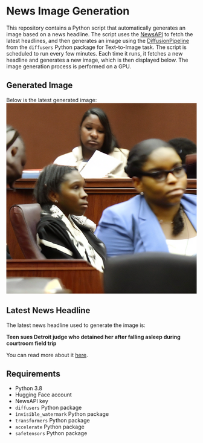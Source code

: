 # News Image Generation
This repository contains a Python script that automatically generates an image based on a news headline. The script uses the [NewsAPI](https://newsapi.org/) to fetch the latest headlines, and then generates an image using the [DiffusionPipeline](https://github.com/huggingface/diffusers) from the `diffusers` Python package for Text-to-Image task.
The script is scheduled to run every few minutes. Each time it runs, it fetches a new headline and generates a new image, which is then displayed below. The image generation process is performed on a GPU.

## Generated Image
Below is the latest generated image:
![Generated Image](image.png)

## Latest News Headline
The latest news headline used to generate the image is:

**Teen sues Detroit judge who detained her after falling asleep during courtroom field trip**

You can read more about it [here](https://news.google.com/rss/articles/CBMivgFBVV95cUxQb3J2bEZPRlZsN0xjbEtLbFNFMHpyV01PUmc0dHFpU0RSM2VfbWN3Q25QZEtJdEh4Zl9LeHFZZWo5QkVfUVF4NTlybDFLNFp3MW1JZ1B1VWdtd0VudXh1dXp2ek1HRUV1V3N3MDBFNUtLM1RDeE4wUEllaXF2MDBqV1RVRmt1ckJBdmcwejNBTkFISVNubzJTNDFhUnF2Vmo3U0VBRDZKcTJvdEJRUFNIVnU2UTViM0dNUGRHQ1J3?oc=5).

## Requirements
- Python 3.8
- Hugging Face account
- NewsAPI key
- `diffusers` Python package
- `invisible_watermark` Python package
- `transformers` Python package
- `accelerate` Python package
- `safetensors` Python package
